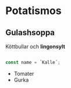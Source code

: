 # Potatismos
## Gulashsoppa
Köttbullar och **lingonsylt**

```js

const name = ´Kalle´;

```

- Tomater
- Gurka